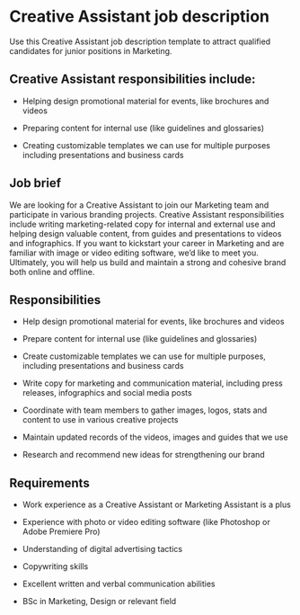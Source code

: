 # Creative Assistant job description
Use this Creative Assistant job description template to attract qualified candidates for junior positions in Marketing.


## Creative Assistant responsibilities include:
* Helping design promotional material for events, like brochures and videos

* Preparing content for internal use (like guidelines and glossaries)

* Creating customizable templates we can use for multiple purposes including presentations and business cards



## Job brief

We are looking for a Creative Assistant to join our Marketing team and participate in various branding projects.
Creative Assistant responsibilities include writing marketing-related copy for internal and external use and helping design valuable content, from guides and presentations to videos and infographics. If you want to kickstart your career in Marketing and are familiar with image or video editing software, we’d like to meet you.
Ultimately, you will help us build and maintain a strong and cohesive brand both online and offline.


## Responsibilities

* Help design promotional material for events, like brochures and videos

* Prepare content for internal use (like guidelines and glossaries)

* Create customizable templates we can use for multiple purposes, including presentations and business cards

* Write copy for marketing and communication material, including press releases, infographics and social media posts

* Coordinate with team members to gather images, logos, stats and content to use in various creative projects

* Maintain updated records of the videos, images and guides that we use

* Research and recommend new ideas for strengthening our brand


## Requirements

* Work experience as a Creative Assistant or Marketing Assistant is a plus

* Experience with photo or video editing software (like Photoshop or Adobe Premiere Pro)

* Understanding of digital advertising tactics

* Copywriting skills

* Excellent written and verbal communication abilities

* BSc in Marketing, Design or relevant field
